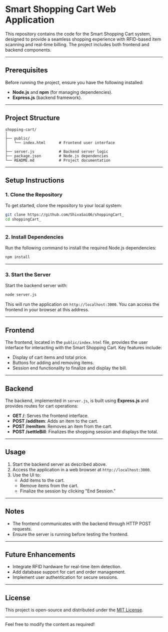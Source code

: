 # Smart Shopping Cart Web Application

This repository contains the code for the Smart Shopping Cart system, designed to provide a seamless shopping experience with RFID-based item scanning and real-time billing. The project includes both frontend and backend components.

---

## Prerequisites

Before running the project, ensure you have the following installed:

- **Node.js** and **npm** (for managing dependencies).
- **Express.js** (backend framework).

---

## Project Structure

```plaintext
shopping-cart/
│
├── public/
│   └── index.html      # Frontend user interface
│
├── server.js           # Backend server logic
├── package.json        # Node.js dependencies
└── README.md           # Project documentation
```

---

## Setup Instructions

### 1. Clone the Repository

To get started, clone the repository to your local system:

```bash
git clone https://github.com/ShivaSai06/shoppingCart_
cd shoppingCart_
```

---

### 2. Install Dependencies

Run the following command to install the required Node.js dependencies:

```bash
npm install
```

---

### 3. Start the Server

Start the backend server with:

```bash
node server.js
```

This will run the application on `http://localhost:3000`. You can access the frontend in your browser at this address.

---

## Frontend

The frontend, located in the `public/index.html` file, provides the user interface for interacting with the Smart Shopping Cart. Key features include:

- Display of cart items and total price.
- Buttons for adding and removing items.
- Session end functionality to finalize and display the bill.

---

## Backend

The backend, implemented in `server.js`, is built using **Express.js** and provides routes for cart operations:

- **GET /**: Serves the frontend interface.
- **POST /addItem**: Adds an item to the cart.
- **POST /remItem**: Removes an item from the cart.
- **POST /settleBill**: Finalizes the shopping session and displays the total.

---

## Usage

1. Start the backend server as described above.
2. Access the application in a web browser at `http://localhost:3000`.
3. Use the UI to:
   - Add items to the cart.
   - Remove items from the cart.
   - Finalize the session by clicking "End Session."

---

## Notes

- The frontend communicates with the backend through HTTP POST requests.
- Ensure the server is running before testing the frontend.

---

## Future Enhancements

- Integrate RFID hardware for real-time item detection.
- Add database support for cart and order management.
- Implement user authentication for secure sessions.

---

## License

This project is open-source and distributed under the [MIT License](LICENSE).

--- 

Feel free to modify the content as required!
